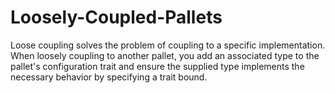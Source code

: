 # Loosely-Coupled-Pallets
Loose coupling solves the problem of coupling to a specific implementation. When loosely coupling to another pallet, you add an associated type to the pallet's configuration trait and ensure the supplied type implements the necessary behavior by specifying a trait bound.
